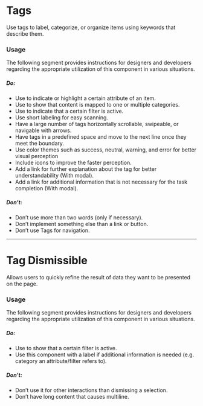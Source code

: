 # Tags

<TableOfContents></TableOfContents>

Use tags to label, categorize, or organize items using keywords that describe them.

### Usage

The following segment provides instructions for designers and developers regarding the appropriate utilization of this
component in various situations.

##### Do:

- Use to indicate or highlight a certain attribute of an item.
- Use to show that content is mapped to one or multiple categories.
- Use to indicate that a certain filter is active.
- Use short labeling for easy scanning.
- Have a large number of tags horizontally scrollable, swipeable, or navigable with arrows.
- Have tags in a predefined space and move to the next line once they meet the boundary.
- Use color themes such as success, neutral, warning, and error for better visual perception
- Include icons to improve the faster perception.
- Add a link for further explanation about the tag for better understandability (With modal).
- Add a link for additional information that is not necessary for the task completion (With modal).

##### Don’t:

- Don’t use more than two words (only if necessary).
- Don’t implement something else than a link or button.
- Don’t use Tags for navigation.

---

# Tag Dismissible

Allows users to quickly refine the result of data they want to be presented on the page.

### Usage

The following segment provides instructions for designers and developers regarding the appropriate utilization of this
component in various situations.

##### Do:

- Use to show that a certain filter is active.
- Use this component with a label if additional information is needed (e.g. category an attribute/filter refers to).

##### Don’t:

- Don’t use it for other interactions than dismissing a selection.
- Don’t have long content that causes multiline.

